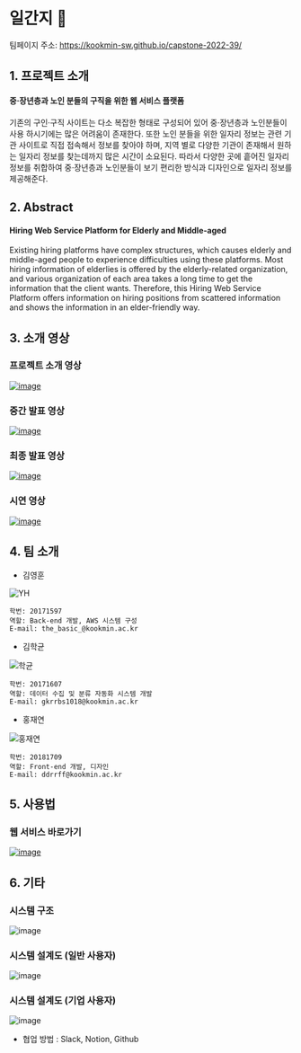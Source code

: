 # 일간지 🍊
팀페이지 주소: https://kookmin-sw.github.io/capstone-2022-39/ 


## 1. 프로젝트 소개
#### 중·장년층과 노인 분들의 구직을 위한 웹 서비스 플랫폼  
기존의 구인·구직 사이트는 다소 복잡한 형태로 구성되어 있어 중·장년층과 노인분들이 사용 하시기에는 많은 어려움이 존재한다.
또한 노인 분들을 위한 일자리 정보는 관련 기관 사이트로 직접 접속해서 정보를 찾아야 하며,
지역 별로 다양한 기관이 존재해서 원하는 일자리 정보를 찾는데까지 많은 시간이 소요된다. 
따라서 다양한 곳에 흩어진 일자리 정보를 취합하여 중·장년층과 노인분들이 보기 편리한 방식과 디자인으로 일자리 정보를 제공해준다.

## 2. Abstract
#### Hiring Web Service Platform for Elderly and Middle-aged
Existing hiring platforms have complex structures, which causes elderly and middle-aged people to experience difficulties using these platforms.
Most hiring information of elderlies is offered by the elderly-related organization, and various organization of each area takes a long time to get the information that the client wants.
Therefore, this Hiring Web Service Platform offers information on hiring positions from scattered information and shows the information in an elder-friendly way.

## 3. 소개 영상
### 프로젝트 소개 영상  
[![image](https://user-images.githubusercontent.com/28584171/162363705-2d28d091-039f-4586-9c15-f1916024c09f.png)](https://youtu.be/FcUZ4Q2Bfds)

### 중간 발표 영상
[![image](https://user-images.githubusercontent.com/28584171/162363915-d025f710-1c74-4d29-9cf0-7e941097653d.png)](https://www.youtube.com/watch?v=dYVHX2gFoWc)

### 최종 발표 영상
[![image](https://user-images.githubusercontent.com/28584171/170625801-a0348acb-717b-4b4d-9ab4-80ea2a95aa1b.png)](https://drive.google.com/file/d/1oA-qORIvQZaQdFA-quPuKxpGJx2p5jVT/view?usp=sharing)

### 시연 영상
[![image](https://user-images.githubusercontent.com/28584171/170625990-9e0befda-7bb4-4963-9a7e-092be969378a.png)](https://drive.google.com/file/d/1ShFfmb0yhAn-kG5JroFbQJYZE2jp2H3q/view?usp=sharing)

## 4. 팀 소개

* 김영훈
  
![YH](https://user-images.githubusercontent.com/39540473/161184896-53483839-c4f5-49bd-ba27-473f073ffa89.jpg)
```
학번: 20171597
역할: Back-end 개발, AWS 시스템 구성
E-mail: the_basic_@kookmin.ac.kr
```

* 김학균

![학균](https://user-images.githubusercontent.com/39540473/161184846-43312d4c-d8ab-48d7-942f-7e5d570d5887.jpg) 
```
학번: 20171607
역할: 데이터 수집 및 분류 자동화 시스템 개발
E-mail: gkrrbs1018@kookmin.ac.kr
```

* 홍재연
  
![홍재연](https://user-images.githubusercontent.com/39540473/161184136-0909bf62-f0ec-4d46-b803-e093b3442ac7.jpg)
```
학번: 20181709
역할: Front-end 개발, 디자인
E-mail: ddrrff@kookmin.ac.kr
```

## 5. 사용법
### 웹 서비스 바로가기
[![image](https://user-images.githubusercontent.com/28584171/170623610-633e95e0-f7a1-49d0-8bce-0189f13d394a.png)](http://3.38.225.207:3000/)

## 6. 기타

### 시스템 구조
![image](https://user-images.githubusercontent.com/28584171/170627844-dd8505a1-601c-44c8-a8b0-98f356060983.png)

### 시스템 설계도 (일반 사용자)
![image](https://user-images.githubusercontent.com/28584171/170628064-acd0f6fb-1922-4b4d-b6bd-9df41f6ac9ac.png)

### 시스템 설계도 (기업 사용자)
![image](https://user-images.githubusercontent.com/28584171/170628459-bce85dd9-f941-4f22-aa44-f49dbcad2dde.png)

* 협업 방법 : Slack, Notion, Github
